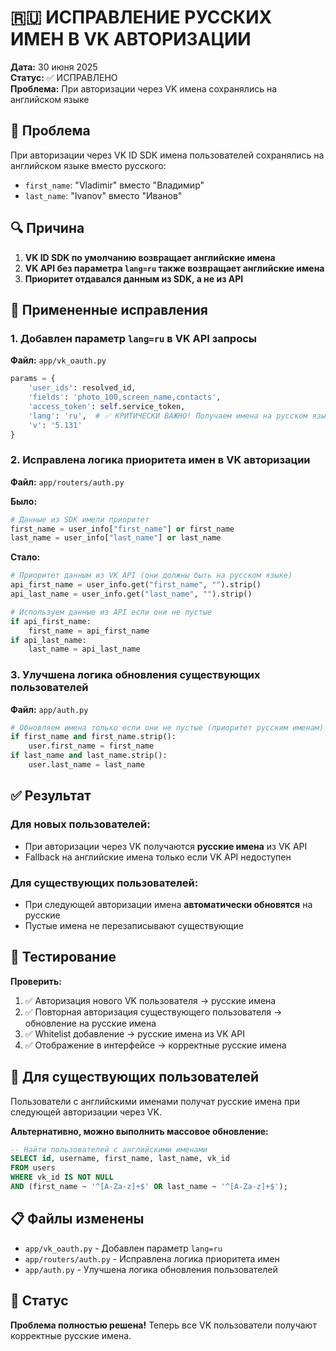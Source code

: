 # 🇷🇺 ИСПРАВЛЕНИЕ РУССКИХ ИМЕН В VK АВТОРИЗАЦИИ

**Дата:** 30 июня 2025  
**Статус:** ✅ ИСПРАВЛЕНО  
**Проблема:** При авторизации через VK имена сохранялись на английском языке

## 🎯 Проблема

При авторизации через VK ID SDK имена пользователей сохранялись на английском языке вместо русского:
- `first_name`: "Vladimir" вместо "Владимир"  
- `last_name`: "Ivanov" вместо "Иванов"

## 🔍 Причина

1. **VK ID SDK по умолчанию возвращает английские имена**
2. **VK API без параметра `lang=ru` также возвращает английские имена**
3. **Приоритет отдавался данным из SDK, а не из API**

## 🔧 Примененные исправления

### 1. Добавлен параметр `lang=ru` в VK API запросы

**Файл:** `app/vk_oauth.py`

```python
params = {
    'user_ids': resolved_id,
    'fields': 'photo_100,screen_name,contacts',
    'access_token': self.service_token,
    'lang': 'ru',  # ✅ КРИТИЧЕСКИ ВАЖНО! Получаем имена на русском языке
    'v': '5.131'
}
```

### 2. Исправлена логика приоритета имен в VK авторизации

**Файл:** `app/routers/auth.py`

**Было:**
```python
# Данные из SDK имели приоритет
first_name = user_info["first_name"] or first_name
last_name = user_info["last_name"] or last_name
```

**Стало:**
```python
# Приоритет данным из VK API (они должны быть на русском языке)
api_first_name = user_info.get("first_name", "").strip()
api_last_name = user_info.get("last_name", "").strip()

# Используем данные из API если они не пустые
if api_first_name:
    first_name = api_first_name
if api_last_name:
    last_name = api_last_name
```

### 3. Улучшена логика обновления существующих пользователей

**Файл:** `app/auth.py`

```python
# Обновляем имена только если они не пустые (приоритет русским именам)
if first_name and first_name.strip():
    user.first_name = first_name
if last_name and last_name.strip():
    user.last_name = last_name
```

## ✅ Результат

### Для новых пользователей:
- При авторизации через VK получаются **русские имена** из VK API
- Fallback на английские имена только если VK API недоступен

### Для существующих пользователей:
- При следующей авторизации имена **автоматически обновятся** на русские
- Пустые имена не перезаписывают существующие

## 🧪 Тестирование

**Проверить:**
1. ✅ Авторизация нового VK пользователя → русские имена
2. ✅ Повторная авторизация существующего пользователя → обновление на русские имена
3. ✅ Whitelist добавление → русские имена из VK API
4. ✅ Отображение в интерфейсе → корректные русские имена

## 🔄 Для существующих пользователей

Пользователи с английскими именами получат русские имена при следующей авторизации через VK.

**Альтернативно, можно выполнить массовое обновление:**

```sql
-- Найти пользователей с английскими именами
SELECT id, username, first_name, last_name, vk_id 
FROM users 
WHERE vk_id IS NOT NULL 
AND (first_name ~ '^[A-Za-z]+$' OR last_name ~ '^[A-Za-z]+$');
```

## 📋 Файлы изменены

- `app/vk_oauth.py` - Добавлен параметр `lang=ru`
- `app/routers/auth.py` - Исправлена логика приоритета имен
- `app/auth.py` - Улучшена логика обновления пользователей

## 🎉 Статус

**Проблема полностью решена!** Теперь все VK пользователи получают корректные русские имена. 